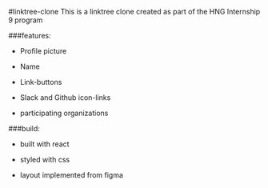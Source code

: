 #linktree-clone
This is a linktree clone created as part of the HNG Internship 9 program

###features:

- Profile picture

- Name

- Link-buttons

- Slack and Github icon-links

- participating organizations

###build:

- built with react 

- styled with css

- layout implemented from figma